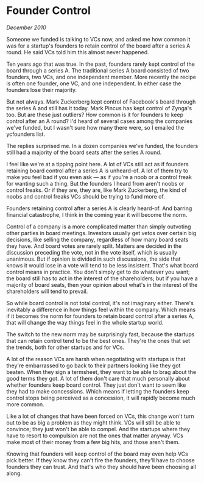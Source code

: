 # Founder Control

_December 2010_

Someone we funded is talking to VCs now, and asked me how common it was for a startup's founders to retain control of the board after a series A round. He said VCs told him this almost never happened.

Ten years ago that was true. In the past, founders rarely kept control of the board through a series A. The traditional series A board consisted of two founders, two VCs, and one independent member. More recently the recipe is often one founder, one VC, and one independent. In either case the founders lose their majority.

But not always. Mark Zuckerberg kept control of Facebook's board through the series A and still has it today. Mark Pincus has kept control of Zynga's too. But are these just outliers? How common is it for founders to keep control after an A round? I'd heard of several cases among the companies we've funded, but I wasn't sure how many there were, so I emailed the ycfounders list.

The replies surprised me. In a dozen companies we've funded, the founders still had a majority of the board seats after the series A round.

I feel like we're at a tipping point here. A lot of VCs still act as if founders retaining board control after a series A is unheard-of. A lot of them try to make you feel bad if you even ask — as if you're a noob or a control freak for wanting such a thing. But the founders I heard from aren't noobs or control freaks. Or if they are, they are, like Mark Zuckerberg, the kind of noobs and control freaks VCs should be trying to fund more of.

Founders retaining control after a series A is clearly heard-of. And barring financial catastrophe, I think in the coming year it will become the norm.

Control of a company is a more complicated matter than simply outvoting other parties in board meetings. Investors usually get vetos over certain big decisions, like selling the company, regardless of how many board seats they have. And board votes are rarely split. Matters are decided in the discussion preceding the vote, not in the vote itself, which is usually unanimous. But if opinion is divided in such discussions, the side that knows it would lose in a vote will tend to be less insistent. That's what board control means in practice. You don't simply get to do whatever you want; the board still has to act in the interest of the shareholders; but if you have a majority of board seats, then your opinion about what's in the interest of the shareholders will tend to prevail.

So while board control is not total control, it's not imaginary either. There's inevitably a difference in how things feel within the company. Which means if it becomes the norm for founders to retain board control after a series A, that will change the way things feel in the whole startup world.

The switch to the new norm may be surprisingly fast, because the startups that can retain control tend to be the best ones. They're the ones that set the trends, both for other startups and for VCs.

A lot of the reason VCs are harsh when negotiating with startups is that they're embarrassed to go back to their partners looking like they got beaten. When they sign a termsheet, they want to be able to brag about the good terms they got. A lot of them don't care that much personally about whether founders keep board control. They just don't want to seem like they had to make concessions. Which means if letting the founders keep control stops being perceived as a concession, it will rapidly become much more common.

Like a lot of changes that have been forced on VCs, this change won't turn out to be as big a problem as they might think. VCs will still be able to convince; they just won't be able to compel. And the startups where they have to resort to compulsion are not the ones that matter anyway. VCs make most of their money from a few big hits, and those aren't them.

Knowing that founders will keep control of the board may even help VCs pick better. If they know they can't fire the founders, they'll have to choose founders they can trust. And that's who they should have been choosing all along.
